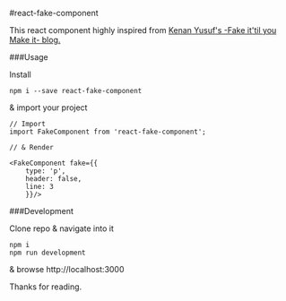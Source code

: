 #react-fake-component

This react component highly inspired from [Kenan Yusuf's -Fake it'til you Make it- blog.](https://kyusuf.com/post/fake-it-til-you-make-it-css)

###Usage

Install

```
npm i --save react-fake-component 
```

& import your project

```
// Import
import FakeComponent from 'react-fake-component';

// & Render

<FakeComponent fake={{
    type: 'p',
    header: false,
    line: 3
    }}/>
```

###Development

Clone repo & navigate into it

```
npm i
npm run development
```

& browse http://localhost:3000

Thanks for reading.